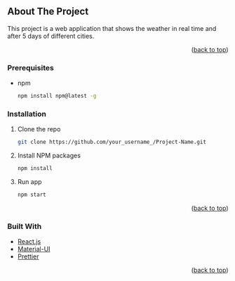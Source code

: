 ## About The Project

This project is a web application that shows the weather in real time and after 5 days of different cities.

<p align="right">(<a href="#top">back to top</a>)</p>

### Prerequisites

- npm
   ```sh
   npm install npm@latest -g
   ```

### Installation

1. Clone the repo
   ```sh
   git clone https://github.com/your_username_/Project-Name.git
   ```
2. Install NPM packages
   ```sh
   npm install
   ```
3. Run app
   ```sh
   npm start
   ```

<p align="right">(<a href="#top">back to top</a>)</p>

### Built With

- [React.js](https://reactjs.org/)
- [Material-UI](https://mui.com/)
- [Prettier](https://prettier.iom)

<p align="right">(<a href="#top">back to top</a>)</p>
